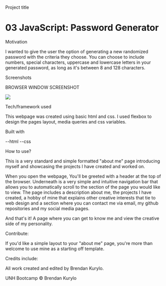 Project title
# 03 JavaScript: Password Generator

Motivation

I wanted to give the user the option of generating a new randomized password with the criteria they choose. You can choose to include numbers, special characters, uppercase and lowercase letters in your generated password, as long as it's between 8 and 128 characters. 

Screenshots

BROWSER WINDOW SCREENSHOT

![](./Password-Generator/assets/images/passwordGenerator_screenShot.png)

Tech/framework used

This webpage was created using basic html and css. I used flexbox to design the pages layout, media queries and css variables. 

Built with

--html --css

How to use?

This is a very standard and simple formatted "about me" page introducing myself and showcasing the projects I have created and worked on.

When you open the webpage, You'll be greeted with a header at the top of the browser. Underneath is a very simple and intuitive navigation bar that allows you to automatically scroll to the section of the page you would like to view. The page includes a description about me, the projects I have created, a hobby of mine that explains other creative interests that tie to web design and a section where you can contact me via email, my github repositories and my social media pages.

And that's it! A page where you can get to know me and view the creative side of my personality.

Contribute:

If you'd like a simple layout to your "about me" page, you're more than welcome to use mine as a starting off template.

Credits include:

All work created and edited by Brendan Kurylo.

UNH Bootcamp © Brendan Kurylo